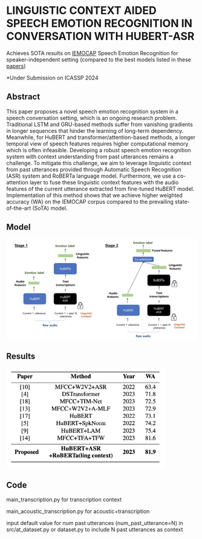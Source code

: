 # LINGUISTIC CONTEXT AIDED SPEECH EMOTION RECOGNITION IN CONVERSATION WITH HUBERT-ASR
Achieves SOTA results on [IEMOCAP](https://sail.usc.edu/iemocap/) Speech Emotion Recognition for speaker-independent setting (compared to the best models listed in these [papers](https://paperswithcode.com/sota/speech-emotion-recognition-on-iemocap))

*Under Submission on ICASSP 2024

## Abstract
This paper proposes a novel speech emotion recognition system in a speech conversation setting, which is an ongoing research problem. Traditional LSTM and GRU-based methods suffer from vanishing gradients in longer sequences that hinder the learning of long-term dependency. Meanwhile, for HuBERT and transformer/attention-based methods, a longer temporal view of speech features requires higher computational memory which is often infeasible. Developing a robust speech emotion recognition system with context understanding from past utterances remains a challenge. To mitigate this challenge, we aim to leverage linguistic context from past utterances provided through Automatic Speech Recognition (ASR) system and RoBERTa language model. Furthermore, we use a co-attention layer to fuse these linguistic context features with the audio features of the current utterance extracted from fine-tuned HuBERT model. Implementation of this method shows that we achieve higher weighted accuracy (WA) on the IEMOCAP corpus compared to the prevailing state-of-the-art (SoTA) model.


## Model
<img src="https://github.com/bellagodiva/Context-Aided-Speech-Emotion-Recognition/blob/973407b9e191da28237a47159ada4d9feeeceb0c/models.png" width=820>

## Results
<img src="https://github.com/bellagodiva/Context-Aided-Speech-Emotion-Recognition/blob/bbfbca1a1e8d45f6365a0e4bb7b9dc175577fc3a/results.png" width=420>

## Code
main_transcription.py for transcription context

main_acoustic_transcription.py for acoustic+transcription

input default value for num past utterances (num_past_utterance=N) in src/at_dataset.py or dataset.py to include N past utterances as context
